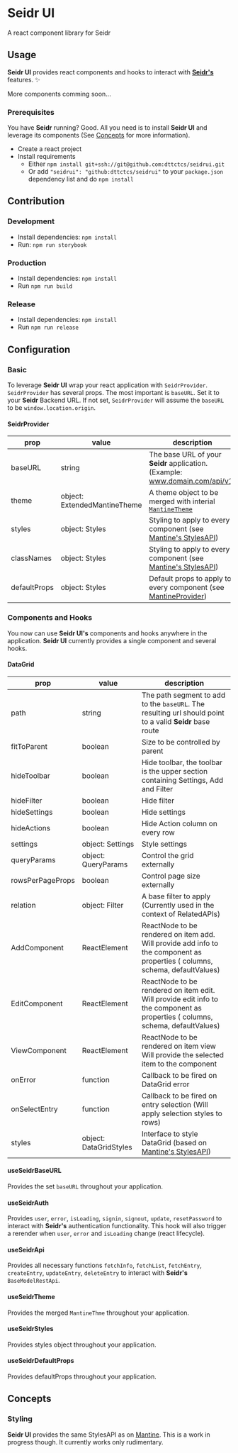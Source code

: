 # Seidr UI

A react component library for Seidr

## Usage

**Seidr UI** provides react components and hooks to interact with [**Seidr's**](https://github.com/dttctcs/seidr) features. :sparkles:

More components comming soon...

### Prerequisites

You have **Seidr** running? Good. All you need is to install **Seidr UI** and leverage its components (See [Concepts](#Concepts) for more information).

- Create a react project
- Install requirements
  - Either `npm install git+ssh://git@github.com:dttctcs/seidrui.git`
  - Or add `"seidrui": "github:dttctcs/seidrui"` to your `package.json` dependency list and do `npm install`

## Contribution

### Development

- Install dependencies: `npm install`
- Run: `npm run storybook`

### Production

- Install dependencies: `npm install`
- Run `npm run build`

### Release

- Install dependencies: `npm install`
- Run `npm run release`

## Configuration

### Basic

To leverage **Seidr UI** wrap your react application with `SeidrProvider`. `SeidrProvider` has several props. The most important is `baseURL`. Set it to your **Seidr** Backend URL. If not set, `SeidrProvider` will assume the `baseURL` to be `window.location.origin`.

#### SeidrProvider

| prop         | value                        | description                                                                                                                                       |
| ------------ | ---------------------------- | ------------------------------------------------------------------------------------------------------------------------------------------------- |
| baseURL      | string                       | The base URL of your **Seidr** application. (Example: www.domain.com/api/v1)                                                                      |
| theme        | object: ExtendedMantineTheme | A theme object to be merged with interial [`MantineTheme`](https://mantine.dev/theming/extend-theme/)                                             |
| styles       | object: Styles               | Styling to apply to every component (see [Mantine's StylesAPI](https://mantine.dev/theming/styles-api/))                                          |
| classNames   | object: Styles               | Styling to apply to every component (see [Mantine's StylesAPI](https://mantine.dev/theming/styles-api/))                                          |
| defaultProps | object: Styles               | Default props to apply to every component (see [MantineProvider](https://mantine.dev/theming/mantine-provider/#default-props-on-mantineprovider)) |

### Components and Hooks

You now can use **Seidr UI's** components and hooks anywhere in the application. **Seidr UI** currently provides a single component and several hooks.

#### DataGrid

| prop             | value                  | description                                                                                                                    |
| ---------------- | ---------------------- | ------------------------------------------------------------------------------------------------------------------------------|
| path             | string                 | The path segment to add to the `baseURL`. The resulting url should point to a valid **Seidr** base route                      |
| fitToParent      | boolean                | Size to be controlled by parent                                                                                                |
| hideToolbar      | boolean                | Hide toolbar, the toolbar is the upper section containing Settings, Add and Filter                                            |
| hideFilter       | boolean                | Hide filter                                                                                                                    |
| hideSettings     | boolean                | Hide settings                                                                                                                  |
| hideActions      | boolean                | Hide Action column on every row                                                                                                |
| settings         | object: Settings       | Style settings                                                                                                                |
| queryParams      | object: QueryParams    | Control the grid externally                                                                                                    |
| rowsPerPageProps | boolean                | Control page size externally                                                                                                  |
| relation         | object: Filter         | A base filter to apply (Currently used in the context of RelatedAPIs)                                                          |
| AddComponent     | ReactElement           | ReactNode to be rendered on item add. Will provide add info to the component as properties ( columns, schema, defaultValues)   |
| EditComponent    | ReactElement           | ReactNode to be rendered on item edit. Will provide edit info to the component as properties ( columns, schema, defaultValues) |
| ViewComponent    | ReactElement           | ReactNode to be rendered on item view Will provide the selected item to the component                                          |
| onError          | function               | Callback to be fired on DataGrid error                                                                                        |
| onSelectEntry    | function               | Callback to be fired on entry selection (Will apply selection styles to rows)                                                  |
| styles           | object: DataGridStyles | Interface to style DataGrid (based on [Mantine's StylesAPI](https://mantine.dev/theming/styles-api/))                          |

#### useSeidrBaseURL

Provides the set `baseURL` throughout your application.

#### useSeidrAuth

Provides `user`, `error`, `isLoading`, `signin`, `signout`, `update`, `resetPassword` to interact with **Seidr's** authentication functionality. This hook will also trigger a rerender when `user`, `error` and `isLoading` change (react lifecycle).

#### useSeidrApi

Provides all necessary functions `fetchInfo`, `fetchList`, `fetchEntry`, `createEntry`, `updateEntry`, `deleteEntry` to interact with **Seidr's** `BaseModelRestApi`.

#### useSeidrTheme

Provides the merged `MantineThme` throughout your application.

#### useSeidrStyles

Provides styles object throughout your application.

#### useSeidrDefaultProps

Provides defaultProps throughout your application.

## Concepts

### Styling

**Seidr UI** provides the same StylesAPI as on [Mantine](https://mantine.dev/theming/styles-api/). This is a work in progress though. It currently works only rudimentary.
